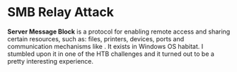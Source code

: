 # SMB Relay Attack

**Server Message Block** is a protocol for enabling remote access and sharing certain resources, such as: files, printers, devices, ports and 
communication mechanisms like . It exists in Windows OS habitat. I stumbled upon it in one of the HTB challenges and it turned out to
be a pretty interesting experience.
